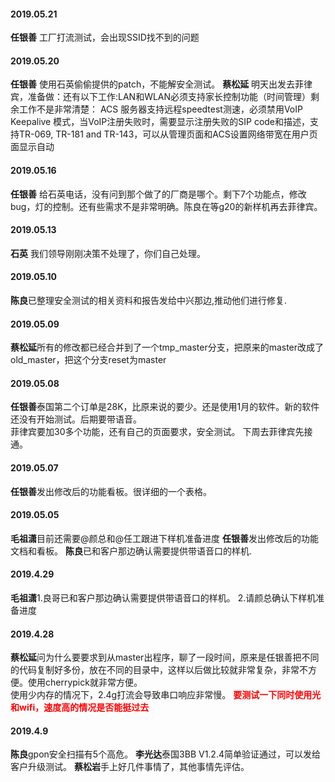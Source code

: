 
#### 2019.05.21
**任银善**  工厂打流测试，会出现SSID找不到的问题
#### 2019.05.20
**任银善** 使用石英偷偷提供的patch，不能解安全测试。
**蔡松延** 明天出发去菲律宾，准备做：还有以下工作:LAN和WLAN必须支持家长控制功能（时间管理）剩余工作不是非常清楚： ACS 服务器支持远程speedtest测速，必须禁用VoIP Keepalive 模式，当VoIP注册失败时，需要显示注册失败的SIP code和描述，支持TR-069, TR-181 and TR-143，可以从管理页面和ACS设置网络带宽在用户页面显示自动
#### 2019.05.16
**任银善** 给石英电话，没有问到那个做了的厂商是哪个。剩下7个功能点，修改bug，灯的控制。还有些需求不是非常明确。陈良在等g20的新样机再去菲律宾。
#### 2019.05.13
**石英** 我们领导刚刚决策不处理了，你们自己处理。
#### 2019.05.10
**陈良**已整理安全测试的相关资料和报告发给中兴那边,推动他们进行修复. 
#### 2019.05.09
**蔡松延**所有的修改都已经合并到了一个tmp_master分支，把原来的master改成了old_master，把这个分支reset为master
#### 2019.05.08
**任银善**泰国第二个订单是28K，比原来说的要少。还是使用1月的软件。新的软件还没有开始测试。后期要带语音。  
菲律宾要加30多个功能，还有自己的页面要求，安全测试。  下周去菲律宾先接通。  
#### 2019.05.07
**任银善**发出修改后的功能看板。很详细的一个表格。
#### 2019.05.05
**毛祖潇**目前还需要@颜总和@任工跟进下样机准备进度
**任银善**发出修改后的功能文档和看板。
**陈良**已和客户那边确认需要提供带语音口的样机. 
#### 2019.4.29
**毛祖潇**1.良哥已和客户那边确认需要提供带语音口的样机。  2.请颜总确认下样机准备进度  
#### 2019.4.28
**蔡松延**问为什么要要求到从master出程序，聊了一段时间，原来是任银善把不同的代码复制好多份，放在不同的目录中，这样以后做比较就非常复杂，非常不方便。使用cherrypick就非常方便。  
使用少内存的情况下，2.4g打流会导致串口响应非常慢。  **<font color=red>要测试一下同时使用光和wifi，速度高的情况是否能挺过去</font>**
#### 2019.4.9
**陈良**gpon安全扫描有5个高危。
**李光达**泰国3BB V1.2.4简单验证通过，可以发给客户升级测试。
**蔡松岩**手上好几件事情了，其他事情先评估。
